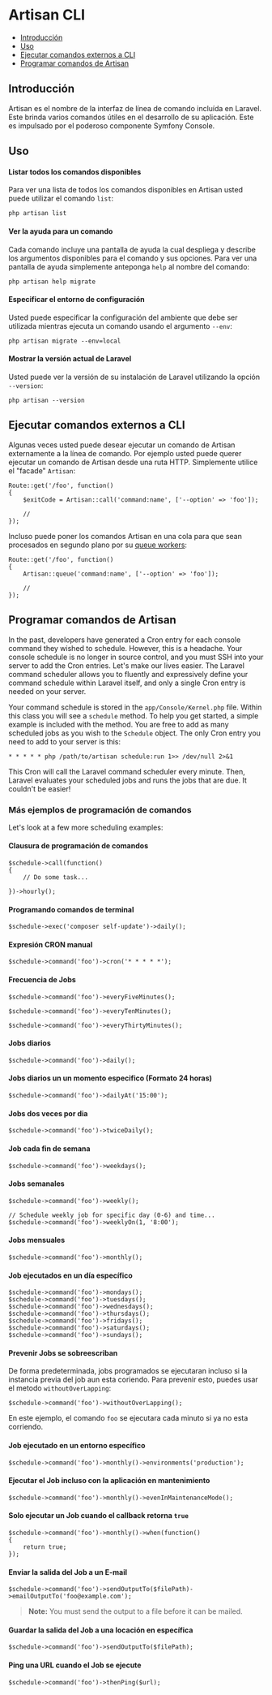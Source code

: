 # Artisan CLI

- [Introducción](#introduction)
- [Uso](#usage)
- [Ejecutar comandos externos a CLI](#calling-commands-outside-of-cli)
- [Programar comandos de Artisan](#scheduling-artisan-commands)

<a name="introduction"></a>
## Introducción
Artisan es el nombre de la interfaz de línea de comando incluída en Laravel. Este brinda varios comandos útiles en el desarrollo de su aplicación. Este es impulsado por el poderoso componente Symfony Console.

<a name="usage"></a>
## Uso

#### Listar todos los comandos disponibles
Para ver una lista de todos los comandos disponibles en Artisan usted puede utilizar el comando `list`:

	php artisan list

#### Ver la ayuda para un comando

Cada comando incluye una pantalla de ayuda la cual despliega y describe los argumentos disponibles para el comando y sus opciones. Para ver una pantalla de ayuda simplemente anteponga `help` al nombre del comando:

	php artisan help migrate

#### Especificar el entorno de configuración

Usted puede especificar la configuración del ambiente que debe ser utilizada mientras ejecuta un comando usando el argumento `--env`:

	php artisan migrate --env=local

#### Mostrar la versión actual de Laravel
Usted puede ver la versión de su instalación de Laravel utilizando la opción `--version`:

	php artisan --version

<a name="calling-commands-outside-of-cli"></a>
## Ejecutar comandos externos a CLI
Algunas veces usted puede desear ejecutar un comando de Artisan externamente a la línea de comando. Por ejemplo usted puede querer ejecutar un comando de Artisan desde una ruta HTTP. Simplemente utilice el "facade" `Artisan`:

	Route::get('/foo', function()
	{
		$exitCode = Artisan::call('command:name', ['--option' => 'foo']);

		//
	});

Incluso puede poner los comandos Artisan en una cola para que sean procesados en segundo plano por su [queue workers](/5.0/queues):

	Route::get('/foo', function()
	{
		Artisan::queue('command:name', ['--option' => 'foo']);

		//
	});

<a name="scheduling-artisan-commands"></a>
## Programar comandos de Artisan

In the past, developers have generated a Cron entry for each console command they wished to schedule. However, this is a headache. Your console schedule is no longer in source control, and you must SSH into your server to add the Cron entries. Let's make our lives easier. The Laravel command scheduler allows you to fluently and expressively define your command schedule within Laravel itself, and only a single Cron entry is needed on your server.

Your command schedule is stored in the `app/Console/Kernel.php` file. Within this class you will see a `schedule` method. To help you get started, a simple example is included with the method. You are free to add as many scheduled jobs as you wish to the `Schedule` object. The only Cron entry you need to add to your server is this:

	* * * * * php /path/to/artisan schedule:run 1>> /dev/null 2>&1

This Cron will call the Laravel command scheduler every minute. Then, Laravel evaluates your scheduled jobs and runs the jobs that are due. It couldn't be easier!

### Más ejemplos de programación de comandos

Let's look at a few more scheduling examples:

#### Clausura de programación de comandos

	$schedule->call(function()
	{
		// Do some task...

	})->hourly();

#### Programando comandos de terminal

	$schedule->exec('composer self-update')->daily();

#### Expresión CRON manual

	$schedule->command('foo')->cron('* * * * *');

#### Frecuencia de Jobs

	$schedule->command('foo')->everyFiveMinutes();

	$schedule->command('foo')->everyTenMinutes();

	$schedule->command('foo')->everyThirtyMinutes();

#### Jobs diarios

	$schedule->command('foo')->daily();

#### Jobs diarios un un momento especifico (Formato 24 horas)

	$schedule->command('foo')->dailyAt('15:00');

#### Jobs dos veces por dia

	$schedule->command('foo')->twiceDaily();

#### Job cada fin de semana

	$schedule->command('foo')->weekdays();

#### Jobs semanales

	$schedule->command('foo')->weekly();

	// Schedule weekly job for specific day (0-6) and time...
	$schedule->command('foo')->weeklyOn(1, '8:00');

#### Jobs mensuales

	$schedule->command('foo')->monthly();

#### Job ejecutados en un día específico

	$schedule->command('foo')->mondays();
	$schedule->command('foo')->tuesdays();
	$schedule->command('foo')->wednesdays();
	$schedule->command('foo')->thursdays();
	$schedule->command('foo')->fridays();
	$schedule->command('foo')->saturdays();
	$schedule->command('foo')->sundays();

#### Prevenir Jobs se sobreescriban

De forma predeterminada, jobs programados se ejecutaran incluso si la instancia previa del job aun esta coriendo. Para prevenir esto, puedes usar el metodo `withoutOverLapping`:

	$schedule->command('foo')->withoutOverLapping();

En este ejemplo, el comando `foo` se ejecutara cada minuto si ya no esta corriendo.

#### Job ejecutado en un entorno específico

	$schedule->command('foo')->monthly()->environments('production');

#### Ejecutar el Job incluso con la aplicación en mantenimiento

	$schedule->command('foo')->monthly()->evenInMaintenanceMode();

#### Solo ejecutar un Job cuando el callback retorna `true`

	$schedule->command('foo')->monthly()->when(function()
	{
		return true;
	});

#### Enviar la salida del Job a un E-mail

	$schedule->command('foo')->sendOutputTo($filePath)->emailOutputTo('foo@example.com');

> **Note:** You must send the output to a file before it can be mailed.

#### Guardar la salida del Job a una locación en específica

	$schedule->command('foo')->sendOutputTo($filePath);

#### Ping una URL cuando el Job se ejecute

	$schedule->command('foo')->thenPing($url);
